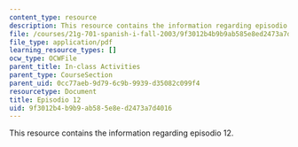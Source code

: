 ```yaml
---
content_type: resource
description: This resource contains the information regarding episodio 12.
file: /courses/21g-701-spanish-i-fall-2003/9f3012b4b9b9ab585e8ed2473a7d4016_MIT21G_701F03_12repas.pdf
file_type: application/pdf
learning_resource_types: []
ocw_type: OCWFile
parent_title: In-class Activities
parent_type: CourseSection
parent_uid: 0cc77aeb-9d79-6c9b-9939-d35082c099f4
resourcetype: Document
title: Episodio 12
uid: 9f3012b4-b9b9-ab58-5e8e-d2473a7d4016
---
```

This resource contains the information regarding episodio 12.

